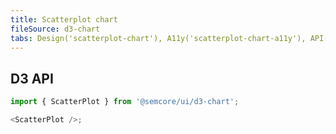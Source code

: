 ```yaml
---
title: Scatterplot chart
fileSource: d3-chart
tabs: Design('scatterplot-chart'), A11y('scatterplot-chart-a11y'), API('scatterplot-chart-api'), Examples('scatterplot-chart-d3-code'), Changelog('d3-chart-changelog')
---
```


## D3 API

```js
import { ScatterPlot } from '@semcore/ui/d3-chart';

<ScatterPlot />;
```

<TypesView type="ScatterPlotProps" :types={...types} />

<script setup>import { data as types } from '@types.data.ts';</script>